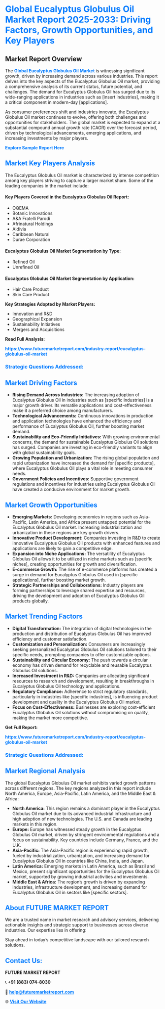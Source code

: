 <h1 style="color: #007BFF;">Global Eucalyptus Globulus Oil Market Report 2025-2033: Driving Factors, Growth Opportunities, and Key Players</h1>

<section id="overview">
<h2>Market Report Overview</h2>
<p>The <a href="https://www.futuremarketreport.com/industry-report/eucalyptus-globulus-oil-market" style="color: #007BFF; text-decoration: none;"><strong>Global Eucalyptus Globulus Oil Market</strong></a> is witnessing significant growth, driven by increasing demand across various industries. This report delves into the key aspects of the Eucalyptus Globulus Oil market, providing a comprehensive analysis of its current status, future potential, and challenges. The demand for Eucalyptus Globulus Oil has surged due to its wide-ranging applications in industries such as [insert industries], making it a critical component in modern-day [applications].</p>
<p>As consumer preferences shift and industries innovate, the Eucalyptus Globulus Oil market continues to evolve, offering both challenges and opportunities for stakeholders. The global market is expected to expand at a substantial compound annual growth rate (CAGR) over the forecast period, driven by technological advancements, emerging applications, and increasing investments by major players.</p>
</section>

<section id="overview">
<p><a href="https://www.futuremarketreport.com/request-sample/reportId=31810" style="color: #007BFF; text-decoration: none;"><strong>Explore Sample Report Here</strong></a></p>
</section>

<section id="key-players">
<h2 style="color: #007BFF;">Market Key Players Analysis</h2>
<p>The Eucalyptus Globulus Oil market is characterized by intense competition among key players striving to capture a larger market share. Some of the leading companies in the market include:</p>
<h4>Key Players Covered in the Eucalyptus Globulus Oil Report:</h4>
<ul><li>OQEMA</li><li>Botanic Innovations</li><li>A&amp;A Fratelli Parodi</li><li>Afrinatural Holdings</li><li>Aldivia</li><li>Caribbean Natural</li><li>Durae Corporation</li></ul>
<h4>Eucalyptus Globulus Oil Market Segmentation by Type:</h4>
<ul><li>Refined Oil</li><li>Unrefined Oil</li></ul>

<h4>Eucalyptus Globulus Oil Market Segmentation by Application:</h4>
<ul><li>Hair Care Product</li><li>Skin Care Product</li></ul>
<p><strong>Key Strategies Adopted by Market Players:</strong></p>
<ul>
<li>Innovation and R&D</li>
<li>Geographical Expansion</li>
<li>Sustainability Initiatives</li>
<li>Mergers and Acquisitions</li>
</ul>
</section>

<section>
<p><strong>Read Full Analysis: </strong></p><a href="https://www.futuremarketreport.com/industry-report/eucalyptus-globulus-oil-market" style="color: #007BFF; text-decoration: none;"><strong>https://www.futuremarketreport.com/industry-report/eucalyptus-globulus-oil-market</strong></a>
<h3 style="color: #007BFF;">Strategic Questions Addressed:</h3>
</section>

<section id="driving-factors">
<h2 style="color: #007BFF;">Market Driving Factors</h2>
<ul>
<li><strong>Rising Demand Across Industries:</strong> The increasing adoption of Eucalyptus Globulus Oil in industries such as [specific industries] is a major growth driver. Its versatile applications and cost-effectiveness make it a preferred choice among manufacturers.</li>
<li><strong>Technological Advancements:</strong> Continuous innovations in production and application technologies have enhanced the efficiency and performance of Eucalyptus Globulus Oil, further boosting market demand.</li>
<li><strong>Sustainability and Eco-Friendly Initiatives:</strong> With growing environmental concerns, the demand for sustainable Eucalyptus Globulus Oil solutions has surged. Companies are investing in eco-friendly variants to align with global sustainability goals.</li>
<li><strong>Growing Population and Urbanization:</strong> The rising global population and rapid urbanization have increased the demand for [specific products], where Eucalyptus Globulus Oil plays a vital role in meeting consumer needs.</li>
<li><strong>Government Policies and Incentives:</strong> Supportive government regulations and incentives for industries using Eucalyptus Globulus Oil have created a conducive environment for market growth.</li>
</ul>
</section>

<section id="growth-opportunities">
<h2 style="color: #007BFF;">Market Growth Opportunities</h2>
<ul>
<li><strong>Emerging Markets:</strong> Developing economies in regions such as Asia-Pacific, Latin America, and Africa present untapped potential for the Eucalyptus Globulus Oil market. Increasing industrialization and urbanization in these regions are key growth drivers.</li>
<li><strong>Innovative Product Development:</strong> Companies investing in R&D to create innovative Eucalyptus Globulus Oil products with enhanced features and applications are likely to gain a competitive edge.</li>
<li><strong>Expansion into Niche Applications:</strong> The versatility of Eucalyptus Globulus Oil allows it to be utilized in niche markets such as [specific niches], creating opportunities for growth and diversification.</li>
<li><strong>E-commerce Growth:</strong> The rise of e-commerce platforms has created a surge in demand for Eucalyptus Globulus Oil used in [specific applications], further boosting market growth.</li>
<li><strong>Strategic Partnerships and Collaborations:</strong> Industry players are forming partnerships to leverage shared expertise and resources, driving the development and adoption of Eucalyptus Globulus Oil products globally.</li>
</ul>
</section>

<section id="trending-factors">
<h2 style="color: #007BFF;">Market Trending Factors</h2>
<ul>
<li><strong>Digital Transformation:</strong> The integration of digital technologies in the production and distribution of Eucalyptus Globulus Oil has improved efficiency and customer satisfaction.</li>
<li><strong>Customization and Personalization:</strong> Consumers are increasingly seeking personalized Eucalyptus Globulus Oil solutions tailored to their specific needs, prompting companies to offer customizable options.</li>
<li><strong>Sustainability and Circular Economy:</strong> The push towards a circular economy has driven demand for recyclable and reusable Eucalyptus Globulus Oil solutions.</li>
<li><strong>Increased Investment in R&D:</strong> Companies are allocating significant resources to research and development, resulting in breakthroughs in Eucalyptus Globulus Oil technology and applications.</li>
<li><strong>Regulatory Compliance:</strong> Adherence to strict regulatory standards, particularly in industries like [specific industries], is influencing product development and quality in the Eucalyptus Globulus Oil market.</li>
<li><strong>Focus on Cost-Effectiveness:</strong> Businesses are exploring cost-efficient Eucalyptus Globulus Oil solutions without compromising on quality, making the market more competitive.</li>
</ul>
</section>

<section>
<p><strong>Get Full Report: </strong></p><a href="https://www.futuremarketreport.com/industry-report/eucalyptus-globulus-oil-market" style="color: #007BFF; text-decoration: none;"><strong>https://www.futuremarketreport.com/industry-report/eucalyptus-globulus-oil-market</strong></a>
<h3 style="color: #007BFF;">Strategic Questions Addressed:</h3>
</section>


<section id="regional-analysis">
<h2 style="color: #007BFF;">Market Regional Analysis</h2>
<p>The global Eucalyptus Globulus Oil market exhibits varied growth patterns across different regions. The key regions analyzed in this report include North America, Europe, Asia-Pacific, Latin America, and the Middle East & Africa:</p>
<ul>
<li><strong>North America:</strong> This region remains a dominant player in the Eucalyptus Globulus Oil market due to its advanced industrial infrastructure and high adoption of new technologies. The U.S. and Canada are leading markets in this region.</li>
<li><strong>Europe:</strong> Europe has witnessed steady growth in the Eucalyptus Globulus Oil market, driven by stringent environmental regulations and a focus on sustainability. Key countries include Germany, France, and the U.K.</li>
<li><strong>Asia-Pacific:</strong> The Asia-Pacific region is experiencing rapid growth, fueled by industrialization, urbanization, and increasing demand for Eucalyptus Globulus Oil in countries like China, India, and Japan.</li>
<li><strong>Latin America:</strong> Emerging markets in Latin America, such as Brazil and Mexico, present significant opportunities for the Eucalyptus Globulus Oil market, supported by growing industrial activities and investments.</li>
<li><strong>Middle East & Africa:</strong> The region’s growth is driven by expanding industries, infrastructure development, and increasing demand for Eucalyptus Globulus Oil in sectors like [specific sectors].</li>
</ul>
</section>

<footer>
<h2 style="color: #007BFF;">About FUTURE MARKET REPORT</h2>
<p>We are a trusted name in market research and advisory services, delivering actionable insights and strategic support to businesses across diverse industries. Our expertise lies in offering:</p>

<p>Stay ahead in today’s competitive landscape with our tailored research solutions.</p>

<h2 style="color: #007BFF;">Contact Us:</h2>
<p><strong>FUTURE MARKET REPORT</strong></p>
<p>📞 <strong>+91 (883) 074-8030</strong></p>
<p>📧 <strong><a href="mailto:help@futuremarketreport.com" style="color: #007BFF;">help@futuremarketreport.com</a></strong></p>
<p>🌐 <strong><a href="https://www.futuremarketreport.com/" style="color: #007BFF;">Visit Our Website</a></strong></p>
</footer>
